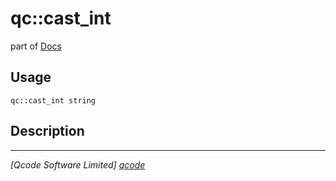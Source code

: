 qc::cast_int
============

part of [Docs](../index.md)

Usage
-----
`qc::cast_int string`

Description
-----------


----------------------------------
*[Qcode Software Limited] [qcode]*

[qcode]: http://www.qcode.co.uk "Qcode Software"